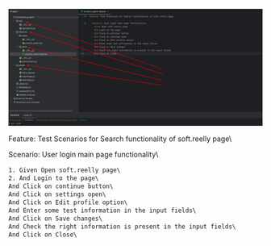 ![alt text](https://github.com/idyakov/inter_project/blob/main/test_structure.png)

Feature: Test Scenarios for Search functionality of soft.reelly page\

  Scenario: User login main page functionality\

    1. Given Open soft.reelly page\
    2. And Login to the page\
    And Click on continue button\
    And Click on settings open\
    And Click on Edit profile option\
    And Enter some test information in the input fields\
    And Click on Save changes\
    And Check the right information is present in the input fields\
    And Click on Close\
